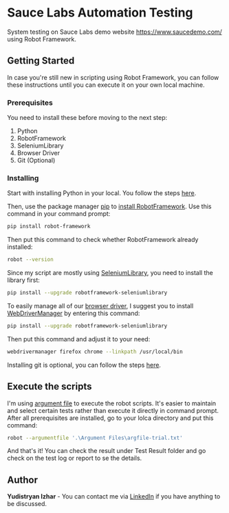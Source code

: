 # Sauce Labs Automation Testing
System testing on Sauce Labs demo website https://www.saucedemo.com/ using Robot Framework.

## Getting Started

In case you're still new in scripting using Robot Framework, you can follow these instructions until you can execute it on your own local machine.

### Prerequisites

You need to install these before moving to the next step:
1. Python
2. RobotFramework
3. SeleniumLibrary
4. Browser Driver
5. Git (Optional)

### Installing

Start with installing Python in your local. You follow the steps [here](https://www.geeksforgeeks.org/how-to-install-python-on-windows/).

Then, use the package manager [pip](https://pip.pypa.io/en/stable/) to [install RobotFramework](https://robotframework.org/robotframework/latest/RobotFrameworkUserGuide.html#installation-instructions). Use this command in your command prompt:

```bash
pip install robot-framework
```

Then put this command to check whether RobotFramework already installed:

```bash
robot --version
```

Since my script are mostly using [SeleniumLibrary](https://robotframework.org/SeleniumLibrary/), you need to install the library first:

```bash
pip install --upgrade robotframework-seleniumlibrary
```

To easily manage all of our [browser driver](https://robotframework.org/SeleniumLibrary/#toc-entry-4), I suggest you to install [WebDriverManager](https://github.com/MarketSquare/webdrivermanager) by entering this command:

```bash
pip install --upgrade robotframework-seleniumlibrary
```

Then put this command and adjust it to your need:

```bash
webdrivermanager firefox chrome --linkpath /usr/local/bin
```

Installing git is optional, you can follow the steps [here](https://git-scm.com/book/en/v2/Getting-Started-Installing-Git).

## Execute the scripts

I'm using [argument file](https://robotframework.org/robotframework/latest/RobotFrameworkUserGuide.html#toc-entry-440) to execute the robot scripts. It's easier to maintain and select certain tests rather than execute it directly in command prompt. After all prerequisites are installed, go to your lolca directory and put this command:

```bash
robot --argumentfile '.\Argument Files\argfile-trial.txt'
```
And that's it! You can check the result under Test Result folder and go check on the test log or report to se the details.

## Author

**Yudistryan Izhar** - You can contact me via [LinkedIn](https://www.linkedin.com/in/yudistryan/) if you have anything to be discussed.
